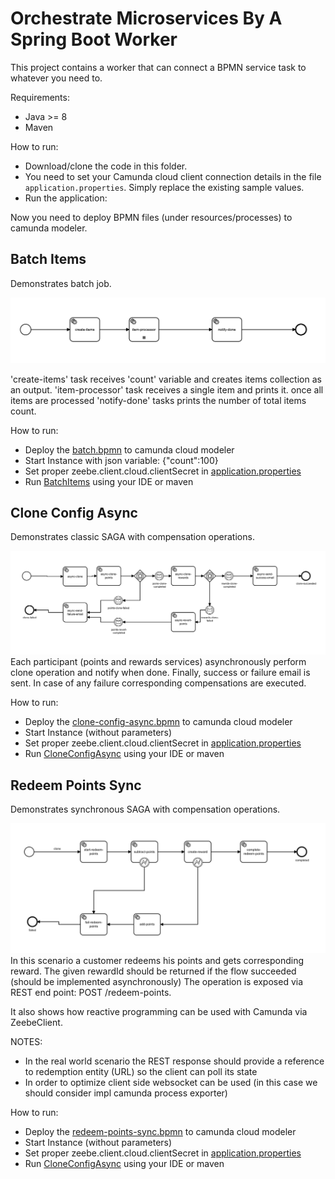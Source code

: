 # Orchestrate Microservices By A Spring Boot Worker

This project contains a worker that can connect a BPMN service task to whatever you need to.

Requirements:

* Java >= 8
* Maven

How to run:

* Download/clone the code in this folder.
* You need to set your Camunda cloud client connection details in the file `application.properties`. Simply replace the existing sample values.
* Run the application:


Now you need to  deploy BPMN files (under resources/processes) to camunda modeler.

## Batch Items
Demonstrates batch job.  <p>

![batch flow](batch.png)

'create-items' task receives 'count' variable and creates items collection as an output.
'item-processor' task receives a single item and prints it.
once all items are processed 'notify-done' tasks prints the number of total items count.

How to run:
- Deploy the [batch.bpmn](src/main/resources/processes/batch-items.bpmn) to camunda cloud modeler
- Start Instance with json variable: {"count":100}
- Set proper zeebe.client.cloud.clientSecret in [application.properties](src/main/resources/application.properties)
- Run [BatchItems](src/main/java/victor/prp/cammunda/poc/batch/BatchItems.java) using your IDE or maven

## Clone Config Async
Demonstrates classic SAGA with compensation operations.  <p>
![clone config flow](clone-config-async.png)
Each participant (points and rewards services) asynchronously perform clone operation and notify when done.
Finally, success or failure email is sent.
In case of any failure corresponding compensations are executed.

How to run:
- Deploy the [clone-config-async.bpmn](src/main/resources/processes/clone-config-async.bpmn) to camunda cloud modeler
- Start Instance (without parameters)
- Set proper zeebe.client.cloud.clientSecret in [application.properties](src/main/resources/application.properties)
- Run [CloneConfigAsync](src/main/java/victor/prp/cammunda/poc/async/CloneConfigAsync.java) using your IDE or maven


## Redeem Points Sync
Demonstrates synchronous SAGA with compensation operations. <p>
![redeem points flow](redeem-points-sync.png)
In this scenario a customer redeems his points and gets corresponding reward.
The given rewardId should be returned if the flow succeeded (should be implemented asynchronously)
The operation is exposed via REST end point: POST /redeem-points. <p>
It also shows how reactive programming can be used with Camunda via ZeebeClient.

NOTES:
- In the real world scenario the REST response should provide a reference to redemption entity (URL) so the client can poll its state
- In order to optimize client side websocket can be used (in this case we should consider impl camunda process exporter)

How to run:
- Deploy the [redeem-points-sync.bpmn](src/main/resources/processes/redeem-points-sync.bpmn) to camunda cloud modeler
- Start Instance (without parameters)
- Set proper zeebe.client.cloud.clientSecret in [application.properties](src/main/resources/application.properties)
- Run [CloneConfigAsync](src/main/java/victor/prp/cammunda/poc/sync) using your IDE or maven
